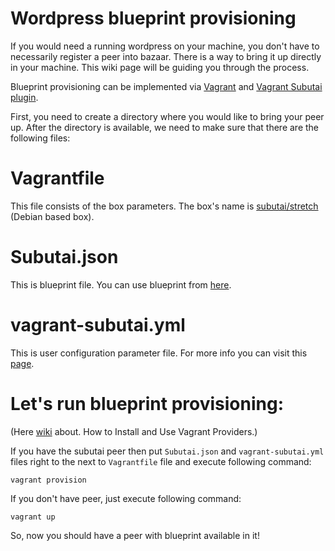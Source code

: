 # Wordpress blueprint provisioning
If you would need a running wordpress on your machine, you don't have to necessarily register a peer into bazaar. There is a way to bring it up directly in your machine. This wiki page will be guiding you through the process. 

Blueprint provisioning can be implemented via [Vagrant](https://www.vagrantup.com/) and [Vagrant Subutai plugin](https://github.com/subutai-io/vagrant).

First, you need to create a directory where you would like to bring your peer up. After the directory is available, we need to make sure that there are the following files:

# Vagrantfile
This file consists of the box parameters. The box's name is [subutai/stretch](https://app.vagrantup.com/subutai/boxes/stretch) (Debian based box).

# Subutai.json
This is blueprint file. You can use blueprint from [here](https://github.com/subutai-blueprints).

# vagrant-subutai.yml

This is user configuration parameter file. For more info you can visit this [page](https://github.com/subutai-io/vagrant/wiki/Configuration-Parameters). 

# Let's run blueprint provisioning:
(Here [wiki](https://github.com/subutai-io/vagrant/wiki/How-to-Install-and-Use-Vagrant-Providers) about. How to Install and Use Vagrant Providers.)

If you have the subutai peer then put `Subutai.json` and `vagrant-subutai.yml` files right to the next to `Vagrantfile` file
and execute following command:

`vagrant provision`

If you don't have peer, just execute following command:

`vagrant up`

So, now you should have a peer with blueprint available in it! 

